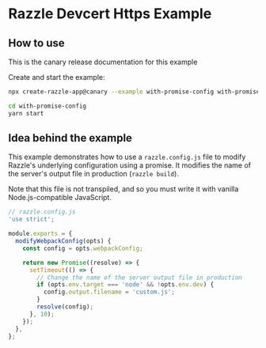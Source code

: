 # Razzle Devcert Https Example

## How to use

<!-- START install generated instructions please keep comment here to allow auto update -->
<!-- DON'T EDIT THIS SECTION, INSTEAD RE-RUN yarn update-examples TO UPDATE -->
This is the canary release documentation for this example

Create and start the example:

```bash
npx create-razzle-app@canary --example with-promise-config with-promise-config

cd with-promise-config
yarn start
```
<!-- END install generated instructions please keep comment here to allow auto update -->

## Idea behind the example
This example demonstrates how to use a `razzle.config.js` file to modify Razzle's
underlying configuration using a promise. It modifies the name of the server's output file
in production (`razzle build`).

Note that this file is not transpiled, and so you must write it with vanilla
Node.js-compatible JavaScript.

```js
// razzle.config.js
'use strict';

module.exports = {
  modifyWebpackConfig(opts) {
    const config = opts.webpackConfig;

    return new Promise((resolve) => {
      setTimeout(() => {
        // Change the name of the server output file in production
        if (opts.env.target === 'node' && !opts.env.dev) {
          config.output.filename = 'custom.js';
        }
        resolve(config);
      }, 10);
    });
  },
};

```
